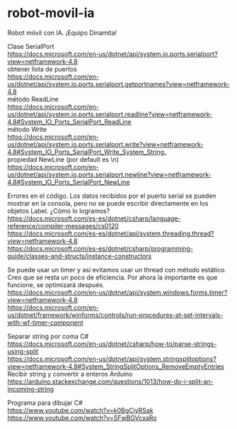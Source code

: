 # robot-movil-ia
Robot móvil con IA. ¡Equipo Dinamita!

Clase SerialPort  
https://docs.microsoft.com/en-us/dotnet/api/system.io.ports.serialport?view=netframework-4.8  
obtener lista de puertos  
https://docs.microsoft.com/en-us/dotnet/api/system.io.ports.serialport.getportnames?view=netframework-4.8  
método ReadLine  
https://docs.microsoft.com/en-us/dotnet/api/system.io.ports.serialport.readline?view=netframework-4.8#System_IO_Ports_SerialPort_ReadLine  
método Write  
https://docs.microsoft.com/en-us/dotnet/api/system.io.ports.serialport.write?view=netframework-4.8#System_IO_Ports_SerialPort_Write_System_String_  
propiedad NewLine (por default es \n)  
https://docs.microsoft.com/en-us/dotnet/api/system.io.ports.serialport.newline?view=netframework-4.8#System_IO_Ports_SerialPort_NewLine  

Errores en el código. Los datos recibidos por el puerto serial se pueden mostrar en la consola, pero no se puede escribir directamente en los objetos Label. ¿Cómo lo logramos?  
https://docs.microsoft.com/es-es/dotnet/csharp/language-reference/compiler-messages/cs0120  
https://docs.microsoft.com/es-es/dotnet/api/system.threading.thread?view=netframework-4.8  
https://docs.microsoft.com/es-es/dotnet/csharp/programming-guide/classes-and-structs/instance-constructors  

Se puede usar un timer y así evitamos usar un thread con método estático. Creo que se resta un poco de eficiencia. Por ahora la importante es que funcione, se optimizará después.  
https://docs.microsoft.com/en-us/dotnet/api/system.windows.forms.timer?view=netframework-4.8  
https://docs.microsoft.com/en-us/dotnet/framework/winforms/controls/run-procedures-at-set-intervals-with-wf-timer-component  

Separar string por coma C#  
https://docs.microsoft.com/en-us/dotnet/csharp/how-to/parse-strings-using-split  
https://docs.microsoft.com/en-us/dotnet/api/system.stringsplitoptions?view=netframework-4.8#System_StringSplitOptions_RemoveEmptyEntries  
Recibir string y convertir a enteros Arduino
https://arduino.stackexchange.com/questions/1013/how-do-i-split-an-incoming-string

Programa para dibujar C#  
https://www.youtube.com/watch?v=k0BgCjyRSak  
https://www.youtube.com/watch?v=SFwBGVcxaRo  
